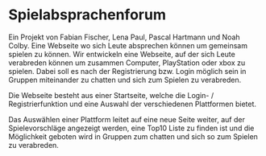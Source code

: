 # Spielabsprachenforum

Ein Projekt von Fabian Fischer, Lena Paul, Pascal Hartmann und Noah Colby.
Eine Webseite wo sich Leute absprechen können um gemeinsam spielen zu können.
Wir entwickeln eine Webseite, auf der sich Leute verabreden können um zusammen Computer, PlayStation oder xbox zu spielen. Dabei soll es nach der Registrierung bzw. Login möglich sein in Gruppen miteinander zu chatten und sich zum Spielen zu verabreden.

Die Webseite besteht aus einer Startseite, welche die Login- / Registrierfunktion und eine Auswahl der verschiedenen  Plattformen bietet.

Das Auswählen einer Plattform leitet auf eine neue Seite weiter, auf der Spielevorschläge angezeigt werden, eine Top10 Liste zu finden ist und die Möglichkeit geboten wird in Gruppen zum chatten und sich so zum Spielen zu verabreden.
